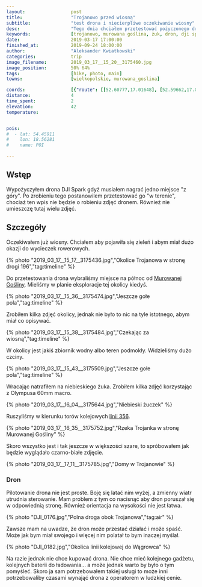 ```yaml
---
layout:                 post
title:                  "Trojanowo przed wiosną"
subtitle:               "test drona i niecierpliwe oczekiwanie wiosny"
desc:                   "Tego dnia chciałem przetestować pożyczonego drona w terenie. Udaliśmy się w okolicę Murowanej Gośliny i oprócz samych testów zrobiłem kilka zdjęć."
keywords:               [trojanowo, murowana goślina, żuk, dron, dji spark]
date:                   2019-03-17 17:00:00
finished_at:            2019-09-24 18:00:00
author:                 "Aleksander Kwiatkowski"
categories:             trip
image_filename:         2019_03_17__15_20__3175460.jpg
image_position:         50% 64%
tags:                   [hike, photo, main]
towns:                  [wielkopolskie, murowana_goslina]

coords:                 [{"route": [[52.60777,17.01648], [52.59662,17.02583], [52.59370,17.04463]], "type": "hike"}]
distance:               4
time_spent:             2
elevation:              42
temperature:            


pois:
#  - lat: 54.45911
#    lon: 18.56281
#    name: POI

---
```


[wiki-linia-356]: https://pl.wikipedia.org/wiki/Linia_kolejowa_nr_356
[wiki-murowana-goslina]: https://pl.wikipedia.org/wiki/Murowana_Go%C5%9Blina

## Wstęp

Wypożyczyłem drona DJI Spark gdyż musiałem nagrać jedno miejsce "z góry". Po
zrobieniu tego postanowilem przetestować go "w terenie", chociaż
ten wpis nie będzie o robieniu zdjęć dronem. Również nie umieszczę tutaj wielu
zdjęć.

## Szczegóły

Oczekiwałem już wiosny. Chciałem aby pojawiła się zieleń i abym miał dużo okazji
do wycieczek rowerowych.

{% photo "2019_03_17__15_17__3175436.jpg","Okolice Trojanowa w stronę drogi 196","tag:timeline" %}

Do przetestowania drona wybraliśmy miejsce na północ
od [Murowanej Gośliny][wiki-murowana-goslina]. Mieliśmy
w planie eksploracje tej okolicy kiedyś.

{% photo "2019_03_17__15_36__3175474.jpg","Jeszcze gołe pola","tag:timeline" %}

Zrobiłem kilka zdjęć okolicy, jednak nie było to nic na tyle istotnego, abym
miał co opisywać.

{% photo "2019_03_17__15_38__3175484.jpg","Czekając za wiosną","tag:timeline" %}

W okolicy jest jakiś zbiornik wodny albo teren podmokły. Widzieliśmy dużo czciny.

{% photo "2019_03_17__15_43__3175509.jpg","Jeszcze gołe pola","tag:timeline" %}

Wracając natrafiłem na niebieskiego żuka. Zrobiłem kilka zdjęć korzystając
z Olympusa 60mm macro.

{% photo "2019_03_17__16_04__3175644.jpg","Niebieski żuczek" %}

Ruszyliśmy w kierunku torów kolejowych [linii 356][wiki-linia-356].

{% photo "2019_03_17__16_35__3175752.jpg","Rzeka Trojanka w stronę Murowanej Gośliny" %}

Skoro wszystko jest i tak jeszcze w większości szare, to spróbowałem
jak będzie wyglądało czarno-białe zdjęcie.

{% photo "2019_03_17__17_11__3175785.jpg","Domy w Trojanowie" %}

### Dron

Pilotowanie drona nie jest proste. Boję się latać nim wyżej, a zmienny wiatr
utrudnia sterowanie. Mam problem z tym co nacisnąć aby dron poruszał się
w odpowiednią stronę. Również orientacja na wysokości nie jest łatwa.

{% photo "DJI_0176.jpg","Polna droga obok Trojanowa","tag:air" %}

Zawsze mam na uwadze, że dron może przestać działać i może spaść.
Może jak bym miał swojego i więcej nim polatał to bym inaczej myślał.

{% photo "DJI_0182.jpg","Okolica linii kolejowej do Wągrowca" %}

Na razie jednak nie chce kupować drona. Nie chce mieć kolejnego gadżetu, kolejnych
baterii do ładowania... a może jednak warto by było o tym pomyśleć. Skoro
ja sam potrzebowałem takiej usługi to może inni potrzebowaliby czasami
wynająć drona z operatorem w ludzkiej cenie.
